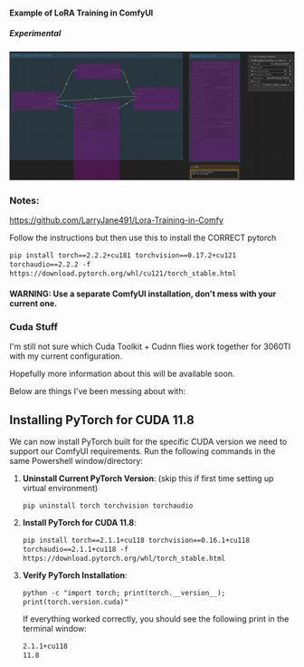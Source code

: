 #### Example of LoRA Training in ComfyUI

##### Experimental
![Workflow Example of Canny LoRA Control](https://github.com/mikecabral/ComfyUI_Workspaces/blob/master/workflows/LoRA%20Training/LoRA_Training.PNG)

### Notes:
https://github.com/LarryJane491/Lora-Training-in-Comfy

Follow the instructions but then use this to install the CORRECT pytorch

```
pip install torch==2.2.2+cu181 torchvision==0.17.2+cu121 torchaudio==2.2.2 -f https://download.pytorch.org/whl/cu121/torch_stable.html
```

#### WARNING: Use a separate ComfyUI installation, don't mess with your current one.

### Cuda Stuff
I'm still not sure which Cuda Toolkit + Cudnn flies work together for 3060TI with my current configuration.

Hopefully more information about this will be available soon.

Below are things I've been messing about with:

## Installing PyTorch for CUDA 11.8

We can now install PyTorch built for the specific CUDA version we need to support our ComfyUI requirements. Run the following commands in the same Powershell window/directory:

1. **Uninstall Current PyTorch Version**: (skip this if first time setting up virtual environment)
    
    ```
    pip uninstall torch torchvision torchaudio
    ```
    
2. **Install PyTorch for CUDA 11.8**:
    
    ```
    pip install torch==2.1.1+cu118 torchvision==0.16.1+cu118 torchaudio==2.1.1+cu118 -f https://download.pytorch.org/whl/torch_stable.html
    ```
    
3. **Verify PyTorch Installation**:
    
    ```
    python -c "import torch; print(torch.__version__); print(torch.version.cuda)"
    ```
    
    If everything worked correctly, you should see the following print in the terminal window:
    
    ```
    2.1.1+cu118
    11.8
    ```